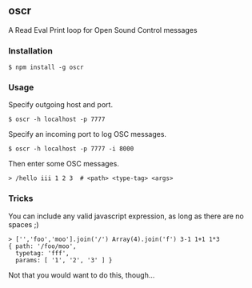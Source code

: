 ## oscr
A Read Eval Print loop for Open Sound Control messages

### Installation
```
$ npm install -g oscr
```

### Usage
Specify outgoing host and port.

```
$ oscr -h localhost -p 7777
```
Specify an incoming port to log OSC messages.

```
$ oscr -h localhost -p 7777 -i 8000
```
Then enter some OSC messages.

```
> /hello iii 1 2 3  # <path> <type-tag> <args>
```

### Tricks
You can include any valid javascript expression, as long as there are no spaces ;)

```
> ['','foo','moo'].join('/') Array(4).join('f') 3-1 1+1 1*3
{ path: '/foo/moo',
  typetag: 'fff',
  params: [ '1', '2', '3' ] }
```
Not that you would want to do this, though...
